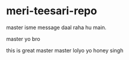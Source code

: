 # meri-teesari-repo
 master
isme message daal raha hu main.

 master
yo bro

this is great
 master
 master
 lolyo yo honey singh
